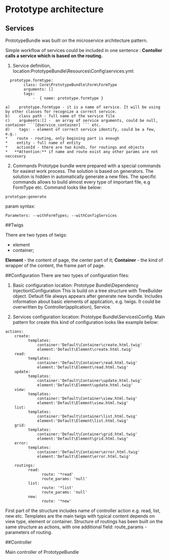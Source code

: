 # Prototype architecture

## Services

PrototypeBundle was built on the microservice architecture pattern. 

Simple workflow of services could be included in one sentence :
**Contoller calls a service which is based on the routing.**
  1.  Service definition, location:PrototypeBundle\Resources\Config\services.yml:
```
  prototype.formtype:
        class: Core\PrototypeBundle\Form\FormType
        arguments: []        
        tags:
            -  { name: prototype.formtype } 

```


    a)    prototype.formtype - it is a name of service. It will be using by other classes for recognize a correct service. 
    b)    class path - full name of the service file
    c)    arguments:[] -  an array of service arguments, could be null, container ```[@service_container] ``` etc.
    d)    tags: - element of correct service identify, could be a few, e.g.:
    *    route - routing, only begining part is enough 
    *    entity - full name of entity
    *    actionId - there are two kinds, for routings and objects
    *   **Attention:** if name and route exist any other params are not neccesery
  2. Commands
Prototype bundle were prepared with a special commands for easiest work process. The solution is based on generators. The solution is hidden in automatically generate a new files. The specific commands allows to build almost every type of important file, e.g FormType etc.
Command looks like below:
```
prototype:generate 
```
param syntax:
```
Parameters: --withFormTypes; --withConfigServices
```



##Twigs

There are two types of twigs:
- element
- container;

**Element** - the content of page, the center part of it;
**Container** - the kind of wrapper of the content, the frame part of page.



##Configuration
There are two types of configuration files:
  1. Basic configuration location: Prototype Bundle\Dependency Injection\Configuration This is build on a tree structure with TreeBuilder object. Default file always appears after generate new bundle. Includes information about basic elements of application, e.g. twigs. It could be overwritten by Controller(application), Service.


  2. Services configuration location: Prototype Bundle\Services\Config. Main pattern for create this kind of configuration looks like example below:

```
actions:
    create:
          templates:
              container:'Default\Container\create.html.twig'
              element:'Default\Element\create.html.twig'
    read:
          templates:
              container:'Default\Container\read.html.twig'
              element:'Default\Element\read.html.twig'
    update:
          templates:
              container:'Default\Container\update.html.twig'
              element:'Default\Element\update.html.twig'
    view:
          templates:
              container:'Default\Container\view.html.twig'
              element:'Default\Element\view.html.twig'
    list:
          templates:
              container:'Default\Container\list.html.twig'
              element:'Default\Element\list.html.twig'
    grid:
          templates:
              container:'Default\Container\grid.html.twig'
              element:'Default\Element\grid.html.twig'
    error:
          templates:
              container:'Default\Container\error.html.twig'
              element:'Default\Element\error.html.twig'
              
    routings:
          read:
                route: '*read'
                route_params: 'null'
          list:
                route: '*list'
                route_params: 'null'
          new:
                route: '*new'
```

First part of the structure includes name of controller action e.g. read, list, new etc. Templates are the main twigs with typical content depends on view type, element or container. Structure of routings has been built on the same structure as actions, with one additional field: route_params - parameters of routing.

##Controller

Main controller of PrototypeBundle
